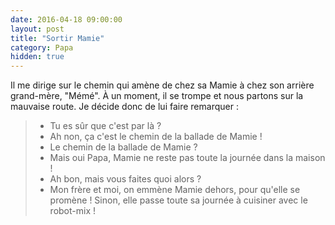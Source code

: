 ```yaml
---
date: 2016-04-18 09:00:00
layout: post
title: "Sortir Mamie"
category: Papa
hidden: true
---
```


Il me dirige sur le chemin qui amène de chez sa Mamie à chez son arrière grand-mère, "Mémé". À un moment, il se trompe et nous partons sur la mauvaise route. Je décide donc de lui faire remarquer :

> - Tu es sûr que c'est par là ?
> - Ah non, ça c'est le chemin de la ballade de Mamie !
> - Le chemin de la ballade de Mamie ?
> - Mais oui Papa, Mamie ne reste pas toute la journée dans la maison !
> - Ah bon, mais vous faites quoi alors ?
> - Mon frère et moi, on emmène Mamie dehors, pour qu'elle se promène ! Sinon, elle passe toute sa journée à cuisiner avec le robot-mix !
